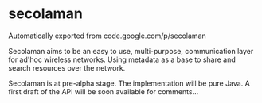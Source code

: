 # secolaman
Automatically exported from code.google.com/p/secolaman

Secolaman aims to be an easy to use, multi-purpose, communication layer for ad'hoc wireless networks. Using metadata as a base to share and search resources over the network.

Secolaman is at pre-alpha stage. The implementation will be pure Java. A first draft of the API will be soon available for comments...
